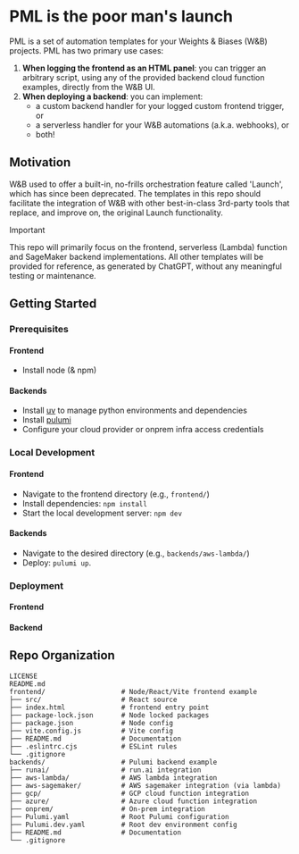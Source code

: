 # PML is the poor man's launch

PML is a set of automation templates for your Weights & Biases (W&B) projects. PML has two primary use cases:
1. **When logging the frontend as an HTML panel**: you can trigger an arbitrary script, using any of the provided backend cloud function examples, directly from the W&B UI.
2. **When deploying a backend**: you can implement:
   - a custom backend handler for your logged custom frontend trigger, or
   - a serverless handler for your W&B automations (a.k.a. webhooks), or
   - both!

## Motivation

W&B used to offer a built-in, no-frills orchestration feature called 'Launch', which has since been deprecated. The templates in this repo should facilitate the integration of W&B with other best-in-class 3rd-party tools that replace, and improve on, the original Launch functionality.

> [!IMPORTANT]
> This repo will primarily focus on the frontend, serverless (Lambda) function and SageMaker backend implementations. All other templates will be provided for reference, as generated by ChatGPT, without any meaningful testing or maintenance.

## Getting Started

### Prerequisites

#### Frontend
- Install node (& npm)

#### Backends
- Install [uv](https://docs.astral.sh/uv/getting-started/installation/) to manage python environments and dependencies
- Install [pulumi](https://www.pulumi.com/docs/iac/download-install/)
- Configure your cloud provider or onprem infra access credentials

### Local Development

#### Frontend

- Navigate to the frontend directory (e.g., `frontend/`)
- Install dependencies: `npm install`
- Start the local development server: `npm dev`

#### Backends

- Navigate to the desired directory (e.g., `backends/aws-lambda/`)
- Deploy: `pulumi up`.

### Deployment

#### Frontend

#### Backend

## Repo Organization
```
LICENSE
README.md
frontend/                   # Node/React/Vite frontend example
├── src/                    # React source
├── index.html              # frontend entry point
├── package-lock.json       # Node locked packages
├── package.json            # Node config
├── vite.config.js          # Vite config
├── README.md               # Documentation
├── .eslintrc.cjs           # ESLint rules
└── .gitignore
backends/                   # Pulumi backend example
├── runai/                  # run.ai integration
├── aws-lambda/             # AWS lambda integration
├── aws-sagemaker/          # AWS sagemaker integration (via lambda)
├── gcp/                    # GCP cloud function integration
├── azure/                  # Azure cloud function integration
├── onprem/                 # On-prem integration
├── Pulumi.yaml             # Root Pulumi configuration
├── Pulumi.dev.yaml         # Root dev environment config
├── README.md               # Documentation
└── .gitignore
```